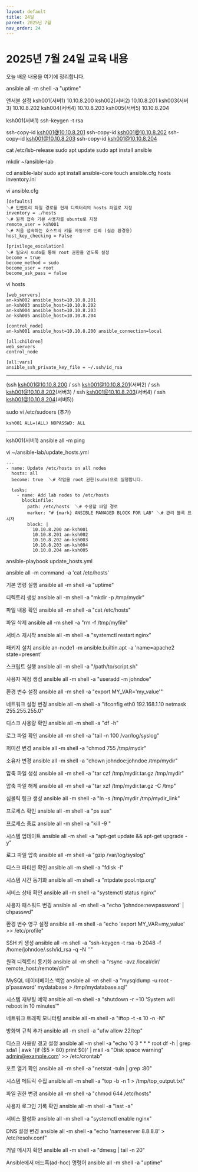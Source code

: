 ```yaml
---
layout: default
title: 24일
parent: 2025년 7월
nav_order: 24
---
```


# 2025년 7월 24일 교육 내용

오늘 배운 내용을 여기에 정리합니다.

ansible all -m shell -a "uptime"

앤서블 설정
ksh001(서버1) 10.10.8.200
ksh002(서버2) 10.10.8.201
ksh003(서버3) 10.10.8.202
ksh004(서버4) 10.10.8.203
ksh005(서버5) 10.10.8.204

ksh001(서버1)
ssh-keygen -t rsa

ssh-copy-id ksh001@10.10.8.201
ssh-copy-id ksh001@10.10.8.202
ssh-copy-id ksh001@10.10.8.203
ssh-copy-id ksh001@10.10.8.204

cat /etc/lsb-release
sudo apt update
sudo apt install ansible

mkdir ~/ansible-lab

cd ansible-lab/
sudo apt install ansible-core
touch ansible.cfg hosts inventory.ini

vi ansible.cfg

```
[defaults]
＼# 인벤토리 파일 경로를 현재 디렉터리의 hosts 파일로 지정
inventory = ./hosts
＼# 원격 접속 기본 사용자를 ubuntu로 지정
remote_user = ksh001
＼# 처음 접속하는 호스트의 키를 자동으로 신뢰 (실습 환경용)
host_key_checking = False

[privilege_escalation]
＼# 필요시 sudo를 통해 root 권한을 얻도록 설정
become = true
become_method = sudo
become_user = root
become_ask_pass = false
```

vi hosts

```
[web_servers]
an-ksh002 ansible_host=10.10.8.201
an-ksh003 ansible_host=10.10.8.202
an-ksh004 ansible_host=10.10.8.203
an-ksh005 ansible_host=10.10.8.204

[control_node]
an-ksh001 ansible_host=10.10.8.200 ansible_connection=local

[all:children]
web_servers
control_node

[all:vars]
ansible_ssh_private_key_file = ~/.ssh/id_rsa
```

-----------------------------------------------------------------------------------------------

(ssh ksh001@10.10.8.200 / ssh ksh001@10.10.8.201(서버2) / ssh ksh001@10.10.8.202(서버3) / ssh ksh001@10.10.8.203(서버4) / ssh ksh001@10.10.8.204(서버5))

sudo vi /etc/sudoers (추가)

```
ksh001 ALL=(ALL) NOPASSWD: ALL
```

-----------------------------------------------------------------------------------------------

ksh001(서버1)
ansible all -m ping

vi ~/ansible-lab/update_hosts.yml

```
---
- name: Update /etc/hosts on all nodes
  hosts: all
  become: true  ＼# 작업을 root 권한(sudo)으로 실행합니다.

  tasks:
    - name: Add lab nodes to /etc/hosts
      blockinfile:
        path: /etc/hosts  ＼# 수정할 파일 경로
        marker: "# {mark} ANSIBLE MANAGED BLOCK FOR LAB" ＼# 관리 블록 표시자
        block: |
          10.10.8.200 an-ksh001
          10.10.8.201 an-ksh002
          10.10.8.202 an-ksh003
          10.10.8.203 an-ksh004
          10.10.8.204 an-ksh005
```

ansible-playbook update_hosts.yml

ansible all -m command -a 'cat /etc/hosts'


기본 명령 실행 
ansible all -m shell -a "uptime"

디렉토리 생성 
ansible all -m shell -a "mkdir -p /tmp/mydir"

파일 내용 확인 
ansible all -m shell -a "cat /etc/hosts"

파일 삭제 
ansible all -m shell -a "rm -f /tmp/myfile"

서비스 재시작 
ansible all -m shell -a "systemctl restart nginx"

패키지 설치 
ansible an-node1 -m ansible.builtin.apt -a 'name=apache2 state=present'

스크립트 실행 
ansible all -m shell -a "/path/to/script.sh"

사용자 계정 생성 
ansible all -m shell -a "useradd -m johndoe"

환경 변수 설정 
ansible all -m shell -a "export MY_VAR='my_value'"

네트워크 설정 변경 
ansible all -m shell -a "ifconfig eth0 192.168.1.10 netmask 255.255.255.0"

디스크 사용량 확인 
ansible all -m shell -a "df -h"

로그 파일 확인 
ansible all -m shell -a "tail -n 100 /var/log/syslog"

퍼미션 변경 
ansible all -m shell -a "chmod 755 /tmp/mydir"

소유자 변경 
ansible all -m shell -a "chown johndoe:johndoe /tmp/mydir"

압축 파일 생성 
ansible all -m shell -a "tar czf /tmp/mydir.tar.gz /tmp/mydir"

압축 파일 해제 
ansible all -m shell -a "tar xzf /tmp/mydir.tar.gz -C /tmp"

심볼릭 링크 생성 
ansible all -m shell -a "ln -s /tmp/mydir /tmp/mydir_link"

프로세스 확인 
ansible all -m shell -a "ps aux"

프로세스 종료 
ansible all -m shell -a "kill -9 <pid>"

시스템 업데이트 
ansible all -m shell -a "apt-get update && apt-get upgrade -y"

로그 파일 압축 
ansible all -m shell -a "gzip /var/log/syslog"

디스크 파티션 확인 
ansible all -m shell -a "fdisk -l"

시스템 시간 동기화 
ansible all -m shell -a "ntpdate pool.ntp.org"

서비스 상태 확인 
ansible all -m shell -a "systemctl status nginx"

사용자 패스워드 변경 
ansible all -m shell -a "echo 'johndoe:newpassword' | chpasswd"

환경 변수 영구 설정 
ansible all -m shell -a "echo 'export MY_VAR=my_value' >> /etc/profile"

SSH 키 생성 
ansible all -m shell -a "ssh-keygen -t rsa -b 2048 -f /home/johndoe/.ssh/id_rsa -q -N ''"

원격 디렉토리 동기화 
ansible all -m shell -a "rsync -avz /local/dir/ remote_host:/remote/dir/"

MySQL 데이터베이스 백업 
ansible all -m shell -a "mysqldump -u root -p'password' mydatabase > /tmp/mydatabase.sql"

시스템 재부팅 예약 
ansible all -m shell -a "shutdown -r +10 'System will reboot in 10 minutes'"

네트워크 트래픽 모니터링 
ansible all -m shell -a "iftop -t -s 10 -n -N"

방화벽 규칙 추가 
ansible all -m shell -a "ufw allow 22/tcp"

디스크 사용량 경고 설정
ansible all -m shell -a "echo '0 3 * * * root df -h | grep sda1 | awk '{if ($5 > 80) print $0}' | mail -s \"Disk space warning\" admin@example.com' >> /etc/crontab"

포트 열기 확인 
ansible all -m shell -a "netstat -tuln | grep :80"

시스템 메트릭 수집
ansible all -m shell -a "top -b -n 1 > /tmp/top_output.txt"

파일 권한 변경
ansible all -m shell -a "chmod 644 /etc/hosts"

사용자 로그인 기록 확인
ansible all -m shell -a "last -a"

서비스 활성화
ansible all -m shell -a "systemctl enable nginx"

DNS 설정 변경
ansible all -m shell -a "echo 'nameserver 8.8.8.8' > /etc/resolv.conf"

커널 메시지 확인
ansible all -m shell -a "dmesg | tail -n 20"

Ansible에서 애드혹(ad-hoc) 명령어
ansible all -m shell -a "uptime"